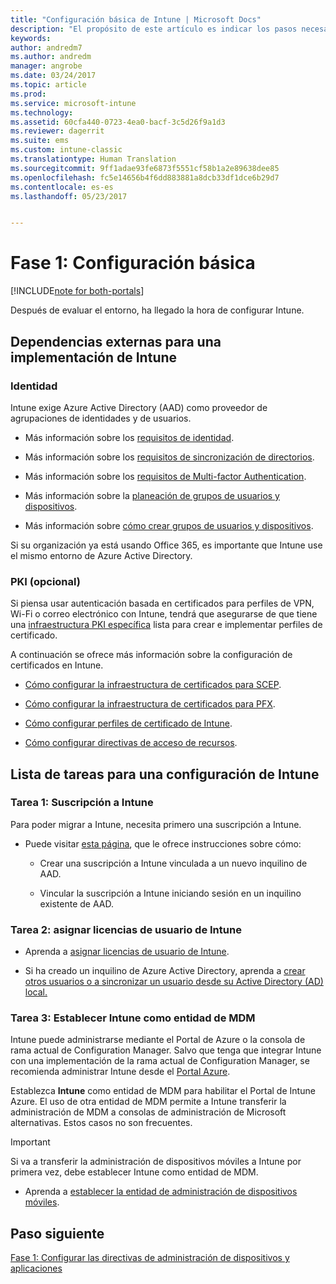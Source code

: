 ```yaml
---
title: "Configuración básica de Intune | Microsoft Docs"
description: "El propósito de este artículo es indicar los pasos necesarios para configurar Microsoft Intune."
keywords: 
author: andredm7
ms.author: andredm
manager: angrobe
ms.date: 03/24/2017
ms.topic: article
ms.prod: 
ms.service: microsoft-intune
ms.technology: 
ms.assetid: 60cfa440-0723-4ea0-bacf-3c5d26f9a1d3
ms.reviewer: dagerrit
ms.suite: ems
ms.custom: intune-classic
ms.translationtype: Human Translation
ms.sourcegitcommit: 9ff1adae93fe6873f5551cf58b1a2e89638dee85
ms.openlocfilehash: fc5e14656b4f6dd883881a8dcb33df1dce6b29d7
ms.contentlocale: es-es
ms.lasthandoff: 05/23/2017


---
```


# <a name="phase-1-basic-setup"></a>Fase 1: Configuración básica

[!INCLUDE[note for both-portals](../includes/note-for-both-portals.md)]

Después de evaluar el entorno, ha llegado la hora de configurar Intune.

## <a name="external-dependencies-for-an-intune-deployment"></a>Dependencias externas para una implementación de Intune

### <a name="identity"></a>Identidad

Intune exige Azure Active Directory (AAD) como proveedor de agrupaciones de identidades y de usuarios.

-   Más información sobre los [requisitos de identidad](https://docs.microsoft.com/active-directory/active-directory-hybrid-identity-design-considerations-overview#design-considerations-overview).

-   Más información sobre los [requisitos de sincronización de directorios](https://docs.microsoft.com/active-directory/active-directory-hybrid-identity-design-considerations-directory-sync-requirements).

-   Más información sobre los [requisitos de Multi-factor Authentication](https://docs.microsoft.com/active-directory/active-directory-hybrid-identity-design-considerations-multifactor-auth-requirements).

-   Más información sobre la [planeación de grupos de usuarios y dispositivos](/intune-classic/deploy-use/plan-your-user-and-device-groups).

-   Más información sobre [cómo crear grupos de usuarios y dispositivos](/intune-classic/deploy-use/use-groups-to-manage-users-and-devices-with-microsoft-intune).

Si su organización ya está usando Office 365, es importante que Intune use el mismo entorno de Azure Active Directory.

### <a name="pki-optional"></a>PKI (opcional)

Si piensa usar autenticación basada en certificados para perfiles de VPN, Wi-Fi o correo electrónico con Intune, tendrá que asegurarse de que tiene una [infraestructura PKI específica](/intune-classic/deploy-use/secure-resource-access-with-certificate-profiles) lista para crear e implementar perfiles de certificado.

A continuación se ofrece más información sobre la configuración de certificados en Intune.

-   [Cómo configurar la infraestructura de certificados para SCEP](/intune-classic/deploy-use/configure-certificate-infrastructure-for-scep).

-   [Cómo configurar la infraestructura de certificados para PFX](/intune-classic/deploy-use/configure-certificate-infrastructure-for-pfx).

-   [Cómo configurar perfiles de certificado de Intune](/intune-classic/deploy-use/configure-intune-certificate-profiles).

-   [Cómo configurar directivas de acceso de recursos](/intune-classic/deploy-use/enable-access-to-company-resources-with-microsoft-intune).

## <a name="task-list-for-an-intune-setup"></a>Lista de tareas para una configuración de Intune

### <a name="task-1-intune-subscription"></a>Tarea 1: Suscripción a Intune

Para poder migrar a Intune, necesita primero una suscripción a Intune.

-   Puede visitar [esta página](https://portal.office.com/Signup/Signup.aspx?OfferId=40BE278A-DFD1-470a-9EF7-9F2596EA7FF9&dl=INTUNE_A&ali=1#0), que le ofrece instrucciones sobre cómo:

    -   Crear una suscripción a Intune vinculada a un nuevo inquilino de AAD.

    -   Vincular la suscripción a Intune iniciando sesión en un inquilino existente de AAD.

### <a name="task-2-assign-intune-user-licenses"></a>Tarea 2: asignar licencias de usuario de Intune

-   Aprenda a [asignar licencias de usuario de Intune](/intune-classic/get-started/start-with-a-paid-subscription-to-microsoft-intune-step-4).

-   Si ha creado un inquilino de Azure Active Directory, aprenda a [crear otros usuarios o a sincronizar un usuario desde su Active Directory (AD) local.](https://docs.microsoft.com/azure/active-directory/connect/active-directory-aadconnect)

### <a name="task-3-set-your-mdm-authority-to-intune"></a>Tarea 3: Establecer Intune como entidad de MDM

Intune puede administrarse mediante el Portal de Azure o la consola de rama actual de Configuration Manager. Salvo que tenga que integrar Intune con una implementación de la rama actual de Configuration Manager, se recomienda administrar Intune desde el [Portal Azure](https://portal.azure.com).

Establezca **Intune** como entidad de MDM para habilitar el Portal de Intune Azure. El uso de otra entidad de MDM permite a Intune transferir la administración de MDM a consolas de administración de Microsoft alternativas. Estos casos no son frecuentes.

> [!IMPORTANT]
> Si va a transferir la administración de dispositivos móviles a Intune por primera vez, debe establecer Intune como entidad de MDM.

-   Aprenda a [establecer la entidad de administración de dispositivos móviles](/intune-classic/deploy-use/prerequisites-for-enrollment#step-2-set-mdm-authority).

## <a name="next-step"></a>Paso siguiente

[Fase 1: Configurar las directivas de administración de dispositivos y aplicaciones](/intune-classic/plan-design/migration-phase1-configure-device-and-app-management-policies)

